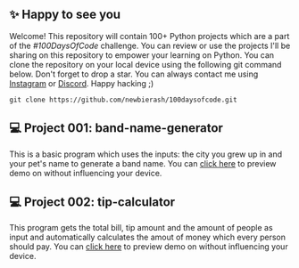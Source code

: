 ## ✨ Happy to see you
Welcome! This repository will contain 100+ Python projects which are a part of the <i>#100DaysOfCode</i> challenge. You can review or use the projects I'll be sharing on this repository to empower your learning on Python. You can clone the repository on your local device using the following git command below. Don't forget to drop a star. You can always contact me using [Instagram](https://instagram.com/n0t.r4sh) or [Discord](https://discord.com/users/906233193609453572). Happy hacking ;)
```
git clone https://github.com/newbierash/100daysofcode.git
```

## 💻 Project 001: band-name-generator
This is a basic program which uses the inputs: the city you grew up in and your pet's name to generate a band name. You can [click here](https://appbrewery.github.io/python-day1-demo/) to preview demo on without influencing your device.

## 💻 Project 002: tip-calculator
This program gets the total bill, tip amount and the amount of people as input and automatically calculates the amout of money which every person should pay. You can [click here](https://appbrewery.github.io/python-day1-demo/) to preview demo on without influencing your device.

